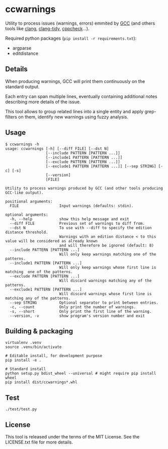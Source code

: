 # ccwarnings

Utility to process issues (warnings, errors) emmited by [GCC](https://gcc.gnu.org/) (and others tools like [clang](https://clang.llvm.org/), [clang-tidy](https://clang.llvm.org/extra/clang-tidy/), [cppcheck](http://cppcheck.sourceforge.net/)...).

Required python packages (`pip install -r requirements.txt`):
- argparse
- editdistance

## Details

When producing warnings, GCC will print them continuously on the standard output.

Each entry can span multiple lines, eventually containing additional notes describing more details of the issue.

This tool allows to group related lines into a single entity and apply grep-filters on them, identify new warnings using fuzzy analysis.

## Usage

```
$ ccwarnings -h
usage: ccwarnings [-h] [--diff FILE] [--dst N]
                  [--include PATTERN [PATTERN ...]]
                  [--include1 PATTERN [PATTERN ...]]
                  [--exclude PATTERN [PATTERN ...]]
                  [--exclude1 PATTERN [PATTERN ...]] [--sep STRING] [-c] [-s]
                  [--version]
                  [FILE]

Utility to process warnings produced by GCC (and other tools producing GCC-like output).

positional arguments:
  FILE                  Input warnings (defaults: stdin).

optional arguments:
  -h, --help            show this help message and exit
  --diff FILE           Previous set of warnings to diff from.
  --dst N               To use with --diff to specify the edition distance threshold.
                        Warnings with an edition distance < to this value will be considered as already known
                        and will therefore be ignored (default: 8)
  --include PATTERN [PATTERN ...]
                        Will only keep warnings matching one of the patterns.
  --include1 PATTERN [PATTERN ...]
                        Will only keep warnings whose first line is matching  one of the patterns.
  --exclude PATTERN [PATTERN ...]
                        Will discard warnings matching any of the patterns.
  --exclude1 PATTERN [PATTERN ...]
                        Will discard warnings whose first line is matching any of the patterns.
  --sep STRING          Optional separator to print between entries.
  -c, --count           Only print the number of warnings.
  -s, --short           Only print the first line of the warning.
  --version, -v         show program's version number and exit
```

## Building & packaging

```
virtualenv .venv
source .venv/bin/activate

# Editable install, for development purpose
pip install -e .

# Standard install
python setup.py bdist_wheel --universal # might require pip install wheel
pip install dist/ccwarnings*.whl
```

## Test

```
./test/test.py
```

## License

This tool is released under the terms of the MIT License. See the LICENSE.txt file for more details.
